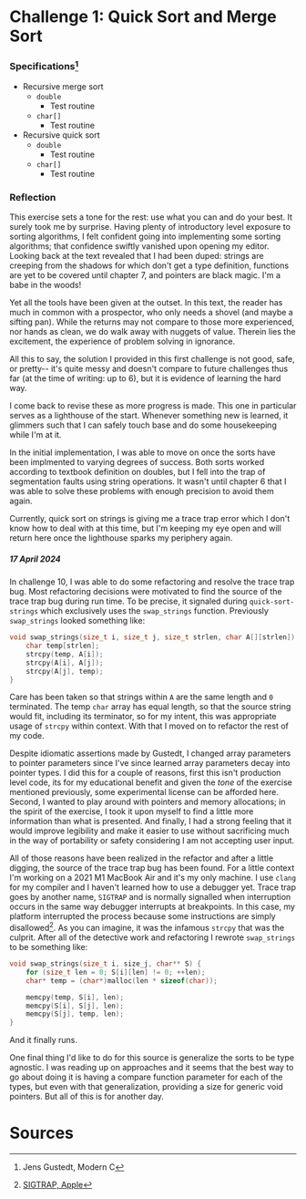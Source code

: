 # Challenge 1: Quick Sort and Merge Sort

### Specifications[^1]

- Recursive merge sort
  - `double`
    - Test routine
  - `char[]`
    - Test routine
- Recursive quick sort
  - `double`
    - Test routine
  - `char[]`
    - Test routine

### Reflection

This exercise sets a tone for the rest: use what you can and do your best. It
surely took me by surprise. Having plenty of introductory level exposure to
sorting algorithms, I felt confident going into implementing some sorting
algorithms; that confidence swiftly vanished upon opening my editor. Looking
back at the text revealed that I had been duped: strings are creeping from the
shadows for which don't get a type definition, functions are yet to be covered
until chapter 7, and pointers are black magic. I'm a babe in the woods!

Yet all the tools have been given at the outset. In this text, the reader has
much in common with a prospector, who only needs a shovel (and maybe a sifting
pan). While the returns may not compare to those more experienced, nor hands as
clean, we do walk away with nuggets of value. Therein lies the excitement, the
experience of problem solving in ignorance. 

All this to say, the solution I provided in this first challenge is not good,
safe, or pretty-- it's quite messy and doesn't compare to future challenges thus
far (at the time of writing: up to 6), but it is evidence of learning the hard
way. 

I come back to revise these as more progress is made. This one in particular
serves as a lighthouse of the start. Whenever something new is learned, it
glimmers such that I can safely touch base and do some housekeeping while I'm at
it.

In the initial implementation, I was able to move on once the sorts have been
implmented to varying degrees of success. Both sorts worked according to
textbook definition on doubles, but I fell into the trap of segmentation faults
using string operations. It wasn't until chapter 6 that I was able to solve
these problems with enough precision to avoid them again. 

Currently, quick sort on strings is giving me a trace trap error which I don't
know how to deal with at this time, but I'm keeping my eye open and will return
here once the lighthouse sparks my periphery again.

##### 17 April 2024

In challenge 10, I was able to do some refactoring and resolve the trace trap
bug. Most refactoring decisions were motivated to find the source of the trace
trap bug during run time. To be precise, it signaled during `quick-sort-strings`
which exclusively uses the `swap_strings` function. Previously `swap_strings`
looked something like:

```C
void swap_strings(size_t i, size_t j, size_t strlen, char A[][strlen]) {
    char temp[strlen];
    strcpy(temp, A[i]);
    strcpy(A[i], A[j]);
    strcpy(A[j], temp);
}
```

Care has been taken so that strings within `A` are the same length and `0`
terminated. The temp `char` array has equal length, so that the source string
would fit, including its terminator, so for my intent, this was appropriate
usage of `strcpy` within context. With that I moved on to refactor the rest of
my code. 

Despite idiomatic assertions made by Gustedt, I changed array parameters to
pointer parameters since I've since learned array parameters decay into pointer
types. I did this for a couple of reasons, first this isn't production level
code, its for my educational benefit and given the *tone* of the exercise
mentioned previously, some experimental license can be afforded here. Second, I
wanted to play around with pointers and memory allocations; in the spirit of the 
exercise, I took it upon myself to find a little more information than what is 
presented. And finally, I had a strong feeling that it would improve legibility 
and make it easier to use without sacrificing much in the way of portability or 
safety considering I am not accepting user input.

All of those reasons have been realized in the refactor and after a little
digging, the source of the trace trap bug has been found. For a little context
I'm working on a 2021 M1 MacBook Air and it's my only machine. I use `clang` for
my compiler and I haven't learned how to use a debugger yet. Trace trap goes by
another name, `SIGTRAP` and is normally signalled when interruption occurs in
the same way debugger interrupts at breakpoints. In this case, my platform
interrupted the process because some instructions are simply disallowed[^2].
As you can imagine, it was the infamous `strcpy` that was the culprit. After all
of the detective work and refactoring I rewrote `swap_strings` to be something like: 

```C
void swap_strings(size_t i, size_j, char** S) {
    for (size_t len = 0; S[i][len] != 0; ++len);
    char* temp = (char*)malloc(len * sizeof(char));

    memcpy(temp, S[i], len);
    memcpy(S[i], S[j], len);
    memcpy(S[j], temp, len);
}
```

And it finally runs.

One final thing I'd like to do for this source is generalize the sorts to be
type agnostic. I was reading up on approaches and it seems that the best way to
go about doing it is having a compare function parameter for each of the types, but even
with that generalization, providing a size for generic void pointers. But all of
this is for another day. 

# Sources

[^1]: Jens Gustedt, Modern C
[^2]: [SIGTRAP, Apple](https://developer.apple.com/documentation/xcode/sigtrap_sigill)
